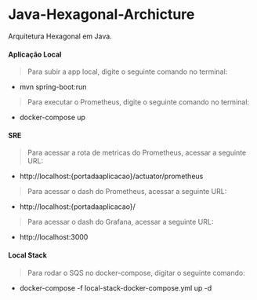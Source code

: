 # Java-Hexagonal-Archicture
Arquitetura Hexagonal em Java.

#### Aplicação Local

> Para subir a app local, digite o seguinte comando no terminal:
- mvn spring-boot:run

> Para executar o Prometheus, digite o seguinte comando no terminal:
- docker-compose up

#### SRE

> Para acessar a rota de metricas do Prometheus, acessar a seguinte URL:
- http://localhost:{portadaaplicacao}/actuator/prometheus

> Para acessar o dash do Prometheus, acessar a seguinte URL:
- http://localhost:{portadaaplicacao}/

> Para acessar o dash do Grafana, acessar a seguinte URL:
- http://localhost:3000

#### Local Stack

> Para rodar o SQS no docker-compose, digitar o seguinte comando:
- docker-compose -f local-stack-docker-compose.yml up -d
